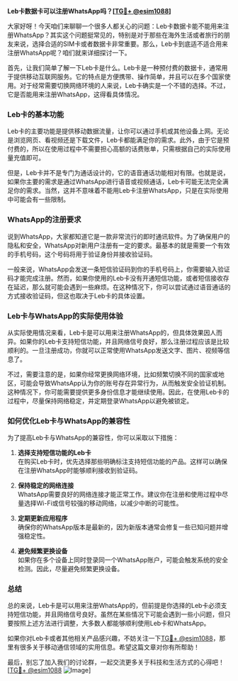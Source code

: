 **Leb卡数据卡可以注册WhatsApp吗？[[TG💪+ @esim1088](https://t.me/s/esim1088)]**

大家好呀！今天咱们来聊聊一个很多人都关心的问题：Leb卡数据卡能不能用来注册WhatsApp？其实这个问题挺常见的，特别是对于那些在海外生活或者旅行的朋友来说，选择合适的SIM卡或者数据卡非常重要。那么，Leb卡到底适不适合用来注册WhatsApp呢？咱们就来详细探讨一下。

首先，让我们简单了解一下Leb卡是什么。Leb卡是一种预付费的数据卡，通常用于提供移动互联网服务。它的特点是方便携带、操作简单，并且可以在多个国家使用。对于经常需要切换网络环境的人来说，Leb卡确实是一个不错的选择。不过，它是否能用来注册WhatsApp，这得看具体情况。

### **Leb卡的基本功能**

Leb卡的主要功能是提供移动数据流量，让你可以通过手机或其他设备上网。无论是浏览网页、看视频还是下载文件，Leb卡都能满足你的需求。此外，由于它是预付费的，所以在使用过程中不需要担心高额的话费账单，只需根据自己的实际使用量充值即可。

但是，Leb卡并不是专门为通话设计的，它的语音通话功能相对有限。也就是说，如果你主要的需求是通过WhatsApp进行语音或视频通话，Leb卡可能无法完全满足你的需求。当然，这并不意味着不能用Leb卡注册WhatsApp，只是在实际使用中可能会有一些限制。

### **WhatsApp的注册要求**

说到WhatsApp，大家都知道它是一款非常流行的即时通讯软件。为了确保用户的隐私和安全，WhatsApp对新用户注册有一定的要求。最基本的就是需要一个有效的手机号码，这个号码将用于验证身份并接收验证码。

一般来说，WhatsApp会发送一条短信验证码到你的手机号码上，你需要输入验证码才能完成注册。然而，如果你使用的Leb卡没有开通短信功能，或者短信接收存在延迟，那么就可能会遇到一些麻烦。在这种情况下，你可以尝试通过语音通话的方式接收验证码，但这也取决于Leb卡的具体设置。

### **Leb卡与WhatsApp的实际使用体验**

从实际使用情况来看，Leb卡是可以用来注册WhatsApp的，但具体效果因人而异。如果你的Leb卡支持短信功能，并且网络信号良好，那么注册过程应该是比较顺利的。一旦注册成功，你就可以正常使用WhatsApp发送文字、图片、视频等信息了。

不过，需要注意的是，如果你经常更换网络环境，比如频繁切换不同的国家或地区，可能会导致WhatsApp认为你的账号存在异常行为，从而触发安全验证机制。这种情况下，你可能需要提供更多身份信息才能继续使用。因此，在使用Leb卡的过程中，尽量保持网络稳定，并定期登录WhatsApp以避免被锁定。

### **如何优化Leb卡与WhatsApp的兼容性**

为了提高Leb卡与WhatsApp的兼容性，你可以采取以下措施：

1. **选择支持短信功能的Leb卡**  
   在购买Leb卡时，优先选择那些明确标注支持短信功能的产品。这样可以确保在注册WhatsApp时能够顺利接收到验证码。

2. **保持稳定的网络连接**  
   WhatsApp需要良好的网络连接才能正常工作。建议你在注册和使用过程中尽量选择Wi-Fi或信号较强的移动网络，以减少中断的可能性。

3. **定期更新应用程序**  
   确保你的WhatsApp版本是最新的，因为新版本通常会修复一些已知问题并增强稳定性。

4. **避免频繁更换设备**  
   如果你在多个设备上同时登录同一个WhatsApp账户，可能会触发系统的安全检测。因此，尽量避免频繁更换设备。

### **总结**

总的来说，Leb卡是可以用来注册WhatsApp的，但前提是你选择的Leb卡必须支持短信功能，并且网络信号良好。虽然在某些情况下可能会遇到一些小问题，但只要按照上述方法进行调整，大多数人都能够顺利使用Leb卡和WhatsApp。

如果你对Leb卡或者其他相关产品感兴趣，不妨关注一下[TG💪+ @esim1088](https://t.me/s/esim1088)，那里有很多关于移动通信领域的实用信息。希望这篇文章对你有所帮助！

最后，别忘了加入我们的讨论群，一起交流更多关于科技和生活方式的心得吧！[[TG💪+ @esim1088](https://t.me/s/esim1088) ![Image](https://i.postimg.cc/4NQfJmqS/Snipaste-2025-05-13-00-14-12.png)]